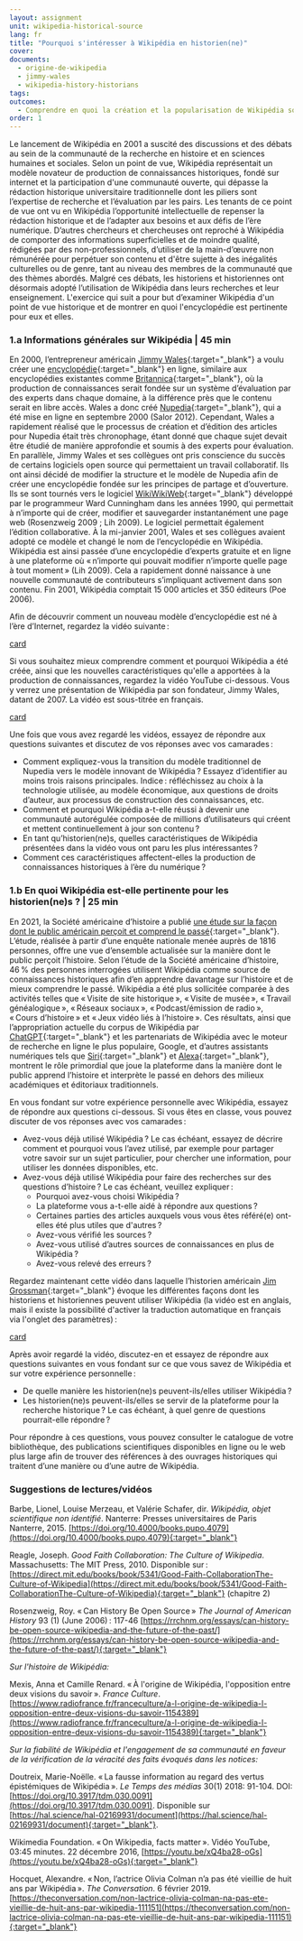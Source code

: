 ```yaml
---
layout: assignment
unit: wikipedia-historical-source 
lang: fr
title: "Pourquoi s'intéresser à Wikipédia en historien(ne)"
cover:
documents:
  - origine-de-wikipedia
  - jimmy-wales
  - wikipedia-history-historians
tags:
outcomes: 
  - Comprendre en quoi la création et la popularisation de Wikipédia sont pertinentes pour les historiens et historiennes 
order: 1
---
```

Le lancement de Wikipédia en 2001 a suscité des discussions et des débats au sein de la communauté de la recherche en histoire et en sciences humaines et sociales. Selon un point de vue, Wikipédia représentait un modèle novateur de production de connaissances historiques, fondé sur internet et la participation d'une communauté ouverte, qui dépasse la rédaction historique universitaire traditionnelle dont les piliers sont l’expertise de recherche et l’évaluation par les pairs. Les tenants de ce point de vue ont vu en Wikipédia l’opportunité intellectuelle de repenser la rédaction historique et de l’adapter aux besoins et aux défis de l’ère numérique. D’autres chercheurs et chercheuses ont reproché à Wikipédia de comporter des informations superficielles et de moindre qualité, rédigées par des non-professionnels, d’utiliser de la main-d’œuvre non rémunérée pour perpétuer son contenu et d'être sujette à des inégalités culturelles ou de genre, tant au niveau des membres de la communauté que des thèmes abordés. Malgré ces débats, les historiens et historiennes ont désormais adopté l’utilisation de Wikipédia dans leurs recherches et leur enseignement. L'exercice qui suit a pour but d’examiner Wikipédia d'un point de vue historique et de montrer en quoi l'encyclopédie est pertinente pour eux et elles.

<!-- more -->

<!-- briefing-student -->

### 1.a Informations générales sur Wikipédia | 45 min
<!-- section-contents -->

En 2000, l’entrepreneur américain [Jimmy Wales](https://fr.wikipedia.org/wiki/Jimmy_Wales){:target="_blank"} a voulu créer une [encyclopédie](https://fr.wikipedia.org/wiki/Encyclop%C3%A9die){:target="_blank"} en ligne, similaire aux encyclopédies existantes comme [Britannica](https://fr.wikipedia.org/wiki/Encyclop%C3%A6dia_Britannica_(maison_d'%C3%A9dition)){:target="_blank"}, où la production de connaissances serait fondée sur un système d’évaluation par des experts dans chaque domaine, à la différence près que le contenu serait en libre accès. Wales a donc créé [Nupedia](https://fr.wikipedia.org/wiki/Nupedia){:target="_blank"}, qui a été mise en ligne en septembre 2000 (Salor 2012). Cependant, Wales a rapidement réalisé que le processus de création et d’édition des articles pour Nupedia était très chronophage, étant donné que chaque sujet devait être étudié de manière approfondie et soumis à des experts pour évaluation. En parallèle, Jimmy Wales et ses collègues ont pris conscience du succès de certains logiciels open source qui permettaient un travail collaboratif. Ils ont ainsi décidé de modifier la structure et le modèle de Nupedia afin de créer une encyclopédie fondée sur les principes de partage et d’ouverture. Ils se sont tournés vers le logiciel [WikiWikiWeb](https://fr.wikipedia.org/wiki/WikiWikiWeb){:target="_blank"} développé par le programmeur Ward Cunningham dans les années 1990, qui permettait à n’importe qui de créer, modifier et sauvegarder instantanément une page web (Rosenzweig 2009 ; Lih 2009). Le logiciel permettait également l’édition collaborative. À la mi-janvier 2001, Wales et ses collègues avaient adopté ce modèle et changé le nom de l’encyclopédie en Wikipédia. Wikipédia est ainsi passée d’une encyclopédie d’experts gratuite et en ligne à une plateforme où «&#x202F;n’importe qui pouvait modifier n’importe quelle page à tout moment&#x202F;» (Lih 2009). Cela a rapidement donné naissance à une nouvelle communauté de contributeurs s’impliquant activement dans son contenu. Fin 2001, Wikipédia comptait 15 000 articles et 350 éditeurs (Poe 2006).

Afin de découvrir comment un nouveau modèle d’encyclopédie est né à l’ère d’Internet, regardez la vidéo suivante&#x202F;:

[card](origine-de-wikipedia) 

Si vous souhaitez mieux comprendre comment et pourquoi Wikipédia a été créée, ainsi que les nouvelles caractéristiques qu'elle a apportées à la production de connaissances, regardez la vidéo YouTube ci-dessous. Vous y verrez une présentation de Wikipédia par son fondateur, Jimmy Wales, datant de 2007. La vidéo est sous-titrée en français. 

[card](jimmy-wales)


Une fois que vous avez regardé les vidéos, essayez de répondre aux questions suivantes et discutez de vos réponses avec vos camarades&#x202F;:

- Comment expliquez-vous la transition du modèle traditionnel de Nupedia vers le modèle innovant de Wikipédia&#x202F;? Essayez d’identifier au moins trois raisons principales. Indice&#x202F;: réfléchissez au choix à la technologie utilisée, au modèle économique, aux questions de droits d’auteur, aux processus de construction des connaissances, etc.
- Comment et pourquoi Wikipédia a-t-elle réussi à devenir une communauté autorégulée composée de millions d’utilisateurs qui créent et mettent continuellement à jour son contenu&#x202F;?
- En tant qu’historien(ne)s, quelles caractéristiques de Wikipédia présentées dans la vidéo vous ont paru les plus intéressantes&#x202F;?
- Comment ces caractéristiques affectent-elles la production de connaissances historiques à l’ère du numérique&#x202F;?

<!-- section -->

### 1.b En quoi Wikipédia est-elle pertinente pour les historien(ne)s ? | 25 min
<!-- section-contents -->

En 2021, la Société américaine d’histoire a publié [une étude sur la façon dont le public américain perçoit et comprend le passé](https://www.historians.org/research-and-publications/perspectives-on-history/september-2021/a-snapshot-of-the-publics-views-on-history-national-poll-offers-valuable-insights-for-historians-and-advocates){:target="_blank"}. L’étude, réalisée à partir d’une enquête nationale menée auprès de 1816 personnes, offre une vue d’ensemble actualisée sur la manière dont le public perçoit l’histoire. Selon l’étude de la Société américaine d’histoire, 46&#x202F;% des personnes interrogées utilisent Wikipédia comme source de connaissances historiques afin d’en apprendre davantage sur l’histoire et de mieux comprendre le passé. Wikipédia a été plus sollicitée comparée à des activités telles que «&#x202F;Visite de site historique&#x202F;», «&#x202F;Visite de musée&#x202F;», «&#x202F;Travail généalogique&#x202F;», «&#x202F;Réseaux sociaux&#x202F;», «&#x202F;Podcast/émission de radio&#x202F;», «&#x202F;Cours d’histoire&#x202F;» et «&#x202F;Jeux vidéo liés à l’histoire&#x202F;». Ces résultats, ainsi que l’appropriation actuelle du corpus de Wikipédia par [ChatGPT](https://fr.wikipedia.org/wiki/ChatGPT){:target="_blank"} et les partenariats de Wikipédia avec le moteur de recherche en ligne le plus populaire, Google, et d’autres assistants numériques tels que [Siri](https://fr.wikipedia.org/wiki/Siri_(logiciel)){:target="_blank"} et [Alexa](https://fr.wikipedia.org/wiki/Amazon_Alexa){:target="_blank"}, montrent le rôle primordial que joue la plateforme dans la manière dont le public apprend l’histoire et interprète le passé en dehors des milieux académiques et éditoriaux traditionnels.

En vous fondant sur votre expérience personnelle avec Wikipédia, essayez de répondre aux questions ci-dessous. Si vous êtes en classe, vous pouvez discuter de vos réponses avec vos camarades&#x202F;:

- Avez-vous déjà utilisé Wikipédia&#x202F;? Le cas échéant, essayez de décrire comment et pourquoi vous l’avez utilisé, par exemple pour partager votre savoir sur un sujet particulier, pour chercher une information, pour utiliser les données disponibles, etc.
- Avez-vous déjà utilisé Wikipédia pour faire des recherches sur des questions d’histoire&#x202F;? Le cas échéant, veuillez expliquer&#x202F;:
  - Pourquoi avez-vous choisi Wikipédia&#x202F;?
  - La plateforme vous a-t-elle aidé à répondre aux questions&#x202F;?
  - Certaines parties des articles auxquels vous vous êtes référé(e) ont-elles été plus utiles que d'autres&#x202F;?
  - Avez-vous vérifié les sources&#x202F;?
  - Avez-vous utilisé d’autres sources de connaissances en plus de Wikipédia&#x202F;?
  - Avez-vous relevé des erreurs&#x202F;?

Regardez maintenant cette vidéo dans laquelle l’historien américain [Jim Grossman](https://www.historians.org/person/jim-grossman/){:target="_blank"} évoque les différentes façons dont les historiens et historiennes peuvent utiliser Wikipédia (la vidéo est en anglais, mais il existe la possibilité d'activer la traduction automatique en français via l'onglet des paramètres)&#x202F;:

[card](wikipedia-history-historians)
<!-- Intelligent Channel. [“Wikipedia, history, and historians – Jim Grossman in INT’s ENLIGHTENMENT MINUTES.”](https://youtu.be/S-Yj7V6d54Q){:target="_blank"} YouTube video. 4:32 mins.--> 

Après avoir regardé la vidéo, discutez-en et essayez de répondre aux questions suivantes en vous fondant sur ce que vous savez de Wikipédia et sur votre expérience personnelle&#x202F;:

- De quelle manière les historien(ne)s peuvent-ils/elles utiliser Wikipédia&#x202F;?
- Les historien(ne)s peuvent-ils/elles se servir de la plateforme pour la recherche historique&#x202F;? Le cas échéant, à quel genre de questions pourrait-elle répondre&#x202F;?

Pour répondre à ces questions, vous pouvez consulter le catalogue de votre bibliothèque, des publications scientifiques disponibles en ligne ou le web plus large afin de trouver des références à des ouvrages historiques qui traitent d’une manière ou d’une autre de Wikipédia.

<!-- section -->

### Suggestions de lectures/vidéos
<!-- section-contents --> 
Barbe, Lionel, Louise Merzeau, et Valérie Schafer, dir. *Wikipédia, objet scientifique non identifié*. Nanterre: Presses universitaires de Paris Nanterre, 2015. [https://doi.org/10.4000/books.pupo.4079](https://doi.org/10.4000/books.pupo.4079){:target="_blank"}

Reagle, Joseph. *Good Faith Collaboration: The Culture of Wikipedia*. Massachusetts: The MIT Press, 2010. Disponible sur&#x202F;: [https://direct.mit.edu/books/book/5341/Good-Faith-CollaborationThe-Culture-of-Wikipedia](https://direct.mit.edu/books/book/5341/Good-Faith-CollaborationThe-Culture-of-Wikipedia){:target="_blank"} (chapitre 2)

Rosenzweig, Roy. «&#x202F;Can History Be Open Source&#x202F;» *The Journal of American History* 93 (1) (June 2006)&#x202F;: 117-46 [https://rrchnm.org/essays/can-history-be-open-source-wikipedia-and-the-future-of-the-past/](https://rrchnm.org/essays/can-history-be-open-source-wikipedia-and-the-future-of-the-past/){:target="_blank"}

*Sur l'histoire de Wikipédia:*

Mexis, Anna et Camille Renard. «&#x202F;À l'origine de Wikipédia, l'opposition entre deux visions du savoir&#x202F;». *France Culture*. [https://www.radiofrance.fr/franceculture/a-l-origine-de-wikipedia-l-opposition-entre-deux-visions-du-savoir-1154389](https://www.radiofrance.fr/franceculture/a-l-origine-de-wikipedia-l-opposition-entre-deux-visions-du-savoir-1154389){:target="_blank"} 

*Sur la fiabilité de Wikipédia et l'engagement de sa communauté en faveur de la vérification de la véracité des faits évoqués dans les notices:* 

Doutreix, Marie-Noëlle. «&#x202F;La fausse information au regard des vertus épistémiques de Wikipédia&#x202F;». *Le Temps des médias* 30(1) 2018: 91-104. DOI: [https://doi.org/10.3917/tdm.030.0091](https://doi.org/10.3917/tdm.030.0091). Disponible sur [https://hal.science/hal-02169931/document](https://hal.science/hal-02169931/document){:target="_blank"}.  

Wikimedia Foundation. «&#x202F;On Wikipedia, facts matter&#x202F;». Vidéo YouTube, 03:45 minutes. 22 décembre 2016, [https://youtu.be/xQ4ba28-oGs](https://youtu.be/xQ4ba28-oGs){:target="_blank"} 

Hocquet, Alexandre. «&#x202F;Non, l’actrice Olivia Colman n’a pas été vieillie de huit ans par Wikipédia&#x202F;». *The Conversation*. 6 février 2019. [https://theconversation.com/non-lactrice-olivia-colman-na-pas-ete-vieillie-de-huit-ans-par-wikipedia-111151](https://theconversation.com/non-lactrice-olivia-colman-na-pas-ete-vieillie-de-huit-ans-par-wikipedia-111151){:target="_blank"}


<!-- briefing-teacher -->
